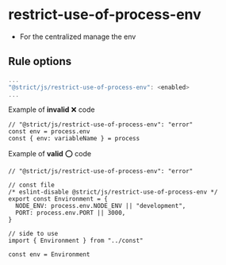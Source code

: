 # restrict-use-of-process-env
- For the centralized manage the env

## Rule options

```js
...
"@strict/js/restrict-use-of-process-env": <enabled>
...
```

Example of **invalid** :x: code

```tsx
// "@strict/js/restrict-use-of-process-env": "error"
const env = process.env
const { env: variableName } = process
```

Example of **valid** :o: code

```tsx
// "@strict/js/restrict-use-of-process-env": "error"

// const file
/* eslint-disable @strict/js/restrict-use-of-process-env */
export const Environment = {
  NODE_ENV: process.env.NODE_ENV || "development",
  PORT: process.env.PORT || 3000,
}

// side to use
import { Environment } from "../const"

const env = Environment
```
